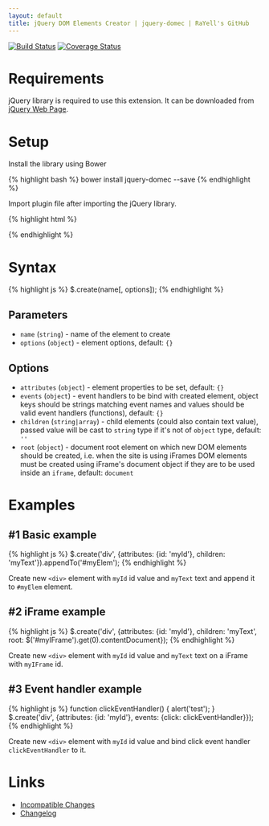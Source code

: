 ```yaml
---
layout: default
title: jQuery DOM Elements Creator | jquery-domec | RaYell's GitHub
---
```


[![Build Status](https://travis-ci.org/RaYell/jquery-domec.svg?branch=master)](https://travis-ci.org/RaYell/jquery-domec)
[![Coverage Status](https://coveralls.io/repos/RaYell/jquery-domec/badge.png?branch=master)](https://coveralls.io/r/RaYell/jquery-domec?branch=master)

# Requirements

jQuery library is required to use this extension. It can be downloaded from [jQuery Web Page](http://jquery.com).

# Setup

Install the library using Bower

{% highlight bash %}
bower install jquery-domec --save
{% endhighlight %}

Import plugin file after importing the jQuery library.

{% highlight html %}
<script src="bower_components/jquery-domec/dist/jquery-domec.min.js"></script>
{% endhighlight %}


# Syntax
{% highlight js %}
$.create(name[, options]);
{% endhighlight %}

## Parameters
* `name` (`string`) -  name of the element to create
* `options` (`object`) - element options, default: `{}`

## Options
* `attributes` (`object`) - element properties to be set, default: `{}`
* `events` (`object`) - event handlers to be bind with created element, object keys should be strings matching event names and values should be valid event handlers (functions), default: `{}`
* `children` (`string|array`) - child elements (could also contain text value), passed value will be cast to `string` type if it's not of `object` type, default: `''`
* `root` (`object`) - document root element on which new DOM elements should be created, i.e. when the site is using iFrames DOM elements must be created using iFrame's document object if they are to be used inside an `iframe`, default: `document`

# Examples
## #1 Basic example
{% highlight js %}
$.create('div', {attributes: {id: 'myId'}, children: 'myText'}).appendTo('#myElem');
{% endhighlight %}

Create new `<div>` element with `myId` id value and `myText` text and append it to `#myElem` element.

## #2 iFrame example
{% highlight js %}
$.create('div', {attributes: {id: 'myId'}, children: 'myText', root: $('#myIFrame').get(0).contentDocument});
{% endhighlight %}

Create new `<div>` element with `myId` id value and `myText` text on a iFrame with `myIFrame` id.

## #3 Event handler example
{% highlight js %}
function clickEventHandler() {
    alert('test');
}
$.create('div', {attributes: {id: 'myId'}, events: {click: clickEventHandler}});
{% endhighlight %}

Create new `<div>` element with `myId` id value and bind click event handler `clickEventHandler` to it.

# Links
* [Incompatible Changes](https://github.com/RaYell/jquery-domec/wiki/Incompatible-Changes)
* [Changelog](https://github.com/RaYell/jquery-domec/wiki/Changelog)